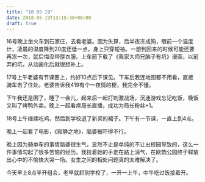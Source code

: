 ```yaml
---
title: "18 05 19"
date: 2018-05-19T13:15:38+08:00
draft: true
---
```


16号晚上坐火车到石家庄，去看老婆。因为失算，后半夜冻成狗，眼前一个温度计，凌晨的温度降到20度还低一点，身上只穿短袖。一想到回来的时候可能还要再冻一次，就后悔没带厚衣服。上车前下载了《我家大师兄脑子有坑》漫画，以前弃的坑，从动画化后就很想补上。

17号上午老婆有节课要上，约好10点后下课见。下车后我连地图都不用看，直接骑车去了住处。老婆告诉我419有个一夜情的梗，我完全不懂。

下午我还是困了，睡了一会儿，起来后一起打刺激战场，沉迷游戏忘记吃饭，晚饭又叫了烤鸭外卖。晚上一起看痒局长直播，成功为局长粉丝+1。

18号上午继续吃鸡，然后到学校退了新买的裙子。下午有一节课，一直上到4点。

晚上一起看了电影，《寂静之地》，脑婆被吓得不行。

晚上因为骑单车的事情脑婆很生气，显然不止是单纯的不让出校园导致的，这么一件事情勾起了很多苦恼的经历。我拉着她的手走在路上消气，在欧韵公园终于释放出心中的不愉快大哭一场。女生之间的相处问题真的太难解决了。

今天早上8点半开组会，老早就赶到学校了，一开一上午，中午吃过饭接着开。
